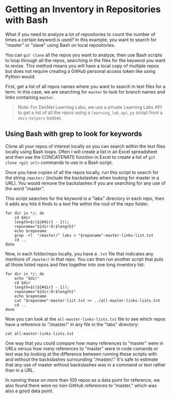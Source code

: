 # Getting an Inventory in Repositories with Bash

What if you need to analyze a lot of repositories to count the number of times a certain keyword is used? In this example, you want to search for "master" or "slave" using Bash on local repositories.

You can `git clone` all the repos you want to analyze, then use Bash scripts to loop through all the repos, searching in the files for the keyword you want to revise. This method means you will have a local copy of multiple repos but does not require creating a GitHub personal access token like using Python would.

First, get a list of all repos names where you want to search in text files for a term. In this case, we are searching for `master` to look for branch names and links containing `master`.

> Note: For DevNet Learning Labs, we use a private Learning Labs API to get a list of all the repos using a `learning_lab_api.py` script from a `docs-helpers` toolset. 

## Using Bash with grep to look for keywords

Clone all your repos of interest locally so you can search within the text files locally using Bash loops. Often I will create a list in an Excel spreadsheet and then use the CONCATENATE function in Excel to create a list of `git clone <git url>` commands to use in a Bash script.

Once you have copies of all the repos locally, run this script to search for the string `/master/` (include the backslashes when looking for master in a URL). You would remove the backslashes if you are searching for any use of the word "master".

This script searches for the keyword in a "labs" directory in each repo, then it adds any hits it finds to a text file within the root of the repo folder. 

```
for dir in */; do
    cd $dir
    length=$((${#dir} - 1));
    reponame="${dir:0:$length}"
    echo $reponame
    grep -rl  "/master/" labs > "$reponame"-master-links-list.txt
    cd ..
done
```

Now, in each folder/repo locally, you have a `.txt` file that indicates any mentions of `/master/` in that repo. You can then run another script that puts all those listed repos and files together into one long inventory list:

```
for dir in */; do
    echo "$dir"
    cd $dir
    length=$((${#dir} - 1));
    reponame="${dir:0:$length}"
    echo $reponame
    cat "$reponame"-master-list.txt >> ../all-master-links-lists.txt
    cd ..
done
```

Now you can look at the `all-master-links-lists.txt` file to see which repos have a reference to "/master/" in any file in the "labs" directory:
```
cat all-master-links-lists.txt
```

One way that you could compare how many references to "master" were in URLs versus how many references to "master" were in code comands or text was by looking at the difference between running these scripts with and without the backslashes surrounding "/master/." It's safe to estimate that any use of master without backslashes was in a command or text rather than in a URL. 

In running these on more than 100 repos as a data point for reference, we also found there were no non-GitHub references to "master," which was also a good data point. 